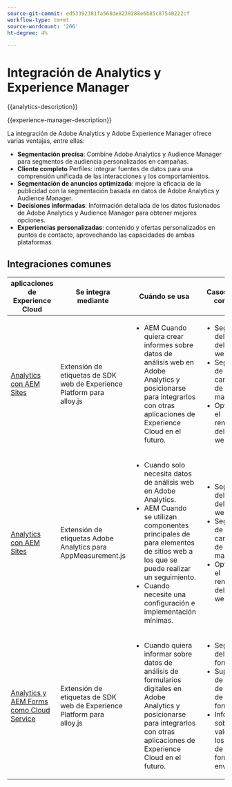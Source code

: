 ```yaml
---
source-git-commit: ed53392381fa568de8230288e6b85c87540222cf
workflow-type: tm+mt
source-wordcount: '266'
ht-degree: 4%

---
```



# Integración de Analytics y Experience Manager

{{analytics-description}}

{{experience-manager-description}}

La integración de Adobe Analytics y Adobe Experience Manager ofrece varias ventajas, entre ellas:

+ **Segmentación precisa**: Combine Adobe Analytics y Audience Manager para segmentos de audiencia personalizados en campañas.
+ **Cliente completo** Perfiles: integrar fuentes de datos para una comprensión unificada de las interacciones y los comportamientos.
+ **Segmentación de anuncios optimizada**: mejore la eficacia de la publicidad con la segmentación basada en datos de Adobe Analytics y Audience Manager.
+ **Decisiones informadas**: Información detallada de los datos fusionados de Adobe Analytics y Audience Manager para obtener mejores opciones.
+ **Experiencias personalizadas**: contenido y ofertas personalizados en puntos de contacto, aprovechando las capacidades de ambas plataformas.

## Integraciones comunes

<table>
    <thead>
        <tr>
            <th>aplicaciones de Experience Cloud</th>
            <th>Se integra mediante</th>
            <th>Cuándo se usa</th>
            <th>Casos de uso comunes</th>
        </tr>
    </thead>
    <tbody>
        <tr>
            <td><a href="https://experienceleague.adobe.com/docs/experience-manager-learn/sites/integrations/experience-platform/analytics-using-web-sdk.html" target="_blank" rel="noreferrer">Analytics con AEM Sites</a></td>
            <td>Extensión de etiquetas de SDK web de Experience Platform para alloy.js</td>
            <td>
                <ul>
                    <li>AEM Cuando quiera crear informes sobre datos de análisis web en Adobe Analytics y posicionarse para integrarlos con otras aplicaciones de Experience Cloud en el futuro.</li>
                </ul>
            </td>
            <td>
                <ul>
                  <li>Seguimiento del tráfico del sitio web.</li>
                  <li>Seguimiento de campañas de marketing.</li>
                  <li>Optimizando el rendimiento del sitio web.</li>
                </ul>
            </td>
        </tr>
        <tr>
            <td><a href="https://experienceleague.adobe.com/docs/experience-manager-learn/sites/integrations/analytics/collect-data-analytics.html?lang=es" target="_blank" rel="noreferrer">Analytics con AEM Sites</a></td>
            <td>Extensión de etiquetas Adobe Analytics para AppMeasurement.js</td>
            <td>
                <ul>
                    <li>Cuando solo necesita datos de análisis web en Adobe Analytics.</li>
                    <li>AEM Cuando se utilizan componentes principales de para elementos de sitios web a los que se puede realizar un seguimiento.</li>
                    <li>Cuando necesite una configuración e implementación mínimas.</li>
                </ul>
            </td>
            <td>
                <ul>
                  <li>Seguimiento del tráfico del sitio web.</li>
                  <li>Seguimiento de campañas de marketing.</li>
                  <li>Optimizando el rendimiento del sitio web.</li>
                </ul>
            </td>
        </tr>
        <tr>
            <td><a href="https://experienceleague.adobe.com/docs/experience-manager-learn/cloud-service/forms/forms-and-analytics/introduction.html" target="_blank" rel="noreferrer">Analytics y AEM Forms como Cloud Service</a></td>
            <td>Extensión de etiquetas de SDK web de Experience Platform para alloy.js</td>
            <td>
              <ul>
                <li>Cuando quiera informar sobre datos de análisis de formularios digitales en Adobe Analytics y posicionarse para integrarlos con otras aplicaciones de Experience Cloud en el futuro.</li>
              </ul>
            </td>
            <td>
                <ul>
                  <li>Seguimiento del envío de formularios.</li>
                  <li>Supervisión de errores de campo de formulario.</li>
                  <li>Informar sobre los valores de los campos de formulario enviados.</li>
                </ul>
            </td>
        </tr>
    </tbody>          
</table>
